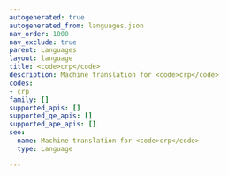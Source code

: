 ```yaml
---
autogenerated: true
autogenerated_from: languages.json
nav_order: 1000
nav_exclude: true
parent: Languages
layout: language
title: <code>crp</code>
description: Machine translation for <code>crp</code>
codes:
- crp
family: []
supported_apis: []
supported_qe_apis: []
supported_ape_apis: []
seo:
  name: Machine translation for <code>crp</code>
  type: Language

---
```


